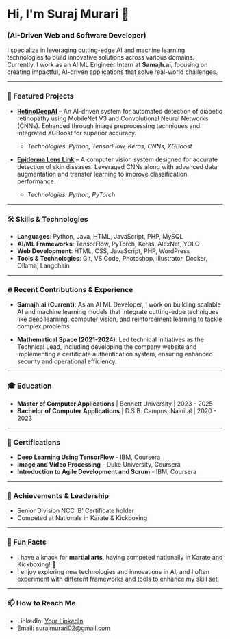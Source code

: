 # Hi, I'm Suraj Murari 👋
### (AI-Driven Web and Software Developer)

I specialize in leveraging cutting-edge AI and machine learning technologies to build innovative solutions across various domains. Currently, I work as an AI ML Engineer Intern at **Samajh.ai**, focusing on creating impactful, AI-driven applications that solve real-world challenges.

---

### 🌟 Featured Projects

- **[RetinoDeepAI](link)** – An AI-driven system for automated detection of diabetic retinopathy using MobileNet V3 and Convolutional Neural Networks (CNNs). Enhanced through image preprocessing techniques and integrated XGBoost for superior accuracy.
  - *Technologies: Python, TensorFlow, Keras, CNNs, XGBoost*

- **[Epiderma Lens Link](link)** – A computer vision system designed for accurate detection of skin diseases. Leveraged CNNs along with advanced data augmentation and transfer learning to improve classification performance.
  - *Technologies: Python, <!--TensorFlow,-->
 PyTorch*
<!--
- **[BiteEase](link)** – A dynamic canteen food ordering and management system. Built with a robust front-end for customer browsing and shop management, and an efficient back-end for order processing and revenue tracking.
  - *Technologies: HTML, CSS, JavaScript, PHP, MySQL* -->


---

### 🛠️ Skills & Technologies
- **Languages**: Python, Java, HTML, JavaScript, PHP, MySQL
- **AI/ML Frameworks**: TensorFlow, PyTorch, Keras, AlexNet, YOLO
- **Web Development**: HTML, CSS, JavaScript, PHP, WordPress
- **Tools & Technologies**: Git, VS Code, Photoshop, Illustrator, Docker, Ollama, Langchain

---

### 🔥 Recent Contributions & Experience
- **Samajh.ai (Current)**: As an AI ML Developer, I work on building scalable AI and machine learning models that integrate cutting-edge techniques like deep learning, computer vision, and reinforcement learning to tackle complex problems.
  
- **Mathematical Space (2021-2024)**: Led technical initiatives as the Technical Lead, including developing the company website and implementing a certificate authentication system, ensuring enhanced security and operational efficiency.

---

### 🎓 Education
- **Master of Computer Applications** | Bennett University | 2023 - 2025
- **Bachelor of Computer Applications** | D.S.B. Campus, Nainital | 2020 - 2023

---

### 📜 Certifications
- **Deep Learning Using TensorFlow** - IBM, Coursera
- **Image and Video Processing** - Duke University, Coursera
- **Introduction to Agile Development and Scrum** - IBM, Coursera

---

### 🏅 Achievements & Leadership
- Senior Division NCC ‘B’ Certificate holder
- Competed at Nationals in Karate & Kickboxing

---

### 🤔 Fun Facts
- I have a knack for **martial arts**, having competed nationally in Karate and Kickboxing! 🥋
- I enjoy exploring new technologies and innovations in AI, and I often experiment with different frameworks and tools to enhance my skill set.

---

### 📫 How to Reach Me
- LinkedIn: [Your LinkedIn](https://linkedin.com/in/yourprofile)
- Email: surajmurari02@gmail.com
